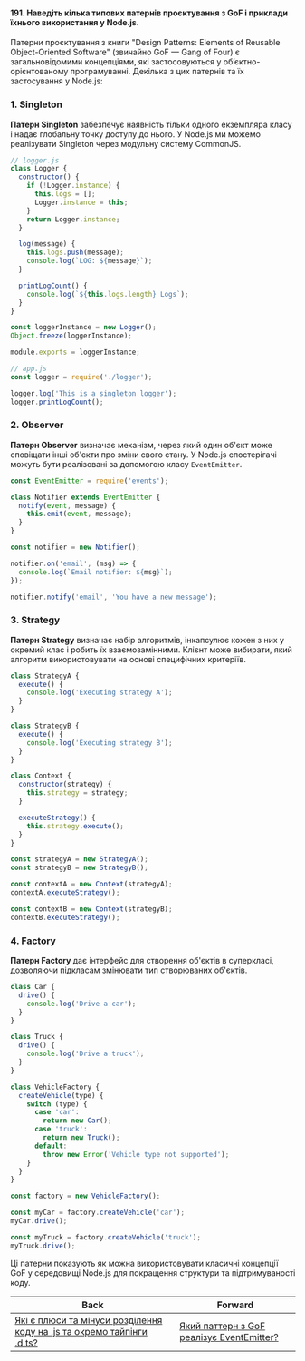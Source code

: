 #### 191. Наведіть кілька типових патернів проєктування з GoF і приклади їхнього використання у Node.js.

Патерни проєктування з книги "Design Patterns: Elements of Reusable Object-Oriented Software" (звичайно GoF — Gang of Four) є загальновідомими концепціями, які застосовуються у об’єктно-орієнтованому програмуванні. Декілька з цих патернів та їх застосування у Node.js:

### 1. Singleton

**Патерн Singleton** забезпечує наявність тільки одного екземпляра класу і надає глобальну точку доступу до нього. У Node.js ми можемо реалізувати Singleton через модульну систему CommonJS.

```javascript
// logger.js
class Logger {
  constructor() {
    if (!Logger.instance) {
      this.logs = [];
      Logger.instance = this;
    }
    return Logger.instance;
  }

  log(message) {
    this.logs.push(message);
    console.log(`LOG: ${message}`);
  }

  printLogCount() {
    console.log(`${this.logs.length} Logs`);
  }
}

const loggerInstance = new Logger();
Object.freeze(loggerInstance);

module.exports = loggerInstance;
```

```javascript
// app.js
const logger = require('./logger');

logger.log('This is a singleton logger');
logger.printLogCount();
```

### 2. Observer

**Патерн Observer** визначає механізм, через який один об'єкт може сповіщати інші об'єкти про зміни свого стану. У Node.js спостерігачі можуть бути реалізовані за допомогою класу `EventEmitter`.

```javascript
const EventEmitter = require('events');

class Notifier extends EventEmitter {
  notify(event, message) {
    this.emit(event, message);
  }
}

const notifier = new Notifier();

notifier.on('email', (msg) => {
  console.log(`Email notifier: ${msg}`);
});

notifier.notify('email', 'You have a new message');
```

### 3. Strategy

**Патерн Strategy** визначає набір алгоритмів, інкапсулює кожен з них у окремий клас і робить їх взаємозамінними. Клієнт може вибирати, який алгоритм використовувати на основі специфічних критеріїв.

```javascript
class StrategyA {
  execute() {
    console.log('Executing strategy A');
  }
}

class StrategyB {
  execute() {
    console.log('Executing strategy B');
  }
}

class Context {
  constructor(strategy) {
    this.strategy = strategy;
  }

  executeStrategy() {
    this.strategy.execute();
  }
}

const strategyA = new StrategyA();
const strategyB = new StrategyB();

const contextA = new Context(strategyA);
contextA.executeStrategy();

const contextB = new Context(strategyB);
contextB.executeStrategy();
```

### 4. Factory

**Патерн Factory** дає інтерфейс для створення об'єктів в суперкласі, дозволяючи підкласам змінювати тип створюваних об'єктів.

```javascript
class Car {
  drive() {
    console.log('Drive a car');
  }
}

class Truck {
  drive() {
    console.log('Drive a truck');
  }
}

class VehicleFactory {
  createVehicle(type) {
    switch (type) {
      case 'car':
        return new Car();
      case 'truck':
        return new Truck();
      default:
        throw new Error('Vehicle type not supported');
    }
  }
}

const factory = new VehicleFactory();

const myCar = factory.createVehicle('car');
myCar.drive();

const myTruck = factory.createVehicle('truck');
myTruck.drive();
```

Ці патерни показують як можна використовувати класичні концепції GoF у середовищі Node.js для покращення структури та підтримуваності коду.

| Back | Forward |
|---|---|
| [Які є плюси та мінуси розділення коду на .js та окремо тайпінги .d.ts?](/ua/strong-middle/questions-for-an-application-programmer-on-nodejs/what-are-the-pros-and-cons-of-splitting-code-into-js-and-separate-typings-dts-files.md)  | [Який паттерн з GoF реалізує EventEmitter?](/ua/strong-middle/questions-for-an-application-programmer-on-nodejs/192-which-gof-pattern-implements-eventemitter.md) |